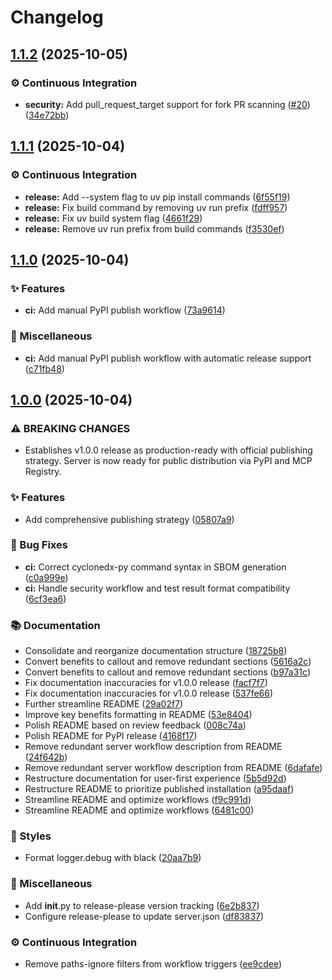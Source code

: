 # Changelog

## [1.1.2](https://github.com/danielscholl/mvn-mcp-server/compare/v1.1.1...v1.1.2) (2025-10-05)


### ⚙️ Continuous Integration

* **security:** Add pull_request_target support for fork PR scanning ([#20](https://github.com/danielscholl/mvn-mcp-server/issues/20)) ([34e72bb](https://github.com/danielscholl/mvn-mcp-server/commit/34e72bb0425dfa053cbd70f253aeabb8f2bfbeb6))

## [1.1.1](https://github.com/danielscholl/mvn-mcp-server/compare/v1.1.0...v1.1.1) (2025-10-04)


### ⚙️ Continuous Integration

* **release:** Add --system flag to uv pip install commands ([6f55f19](https://github.com/danielscholl/mvn-mcp-server/commit/6f55f19f64d87eb60559ab310a418bf8ca04d8d3))
* **release:** Fix build command by removing uv run prefix ([fdff957](https://github.com/danielscholl/mvn-mcp-server/commit/fdff957460654994446915f3fcec049a38438355))
* **release:** Fix uv build system flag ([4661f29](https://github.com/danielscholl/mvn-mcp-server/commit/4661f29e146704becae93089285c33bd000c6fb4))
* **release:** Remove uv run prefix from build commands ([f3530ef](https://github.com/danielscholl/mvn-mcp-server/commit/f3530efb56e8a0eca1dfb62c409dce27f0a8a9bf))

## [1.1.0](https://github.com/danielscholl/mvn-mcp-server/compare/v1.0.0...v1.1.0) (2025-10-04)


### ✨ Features

* **ci:** Add manual PyPI publish workflow ([73a9614](https://github.com/danielscholl/mvn-mcp-server/commit/73a96144c54dcac9171879239fd8df15cc630e12))


### 🔧 Miscellaneous

* **ci:** Add manual PyPI publish workflow with automatic release support ([c71fb48](https://github.com/danielscholl/mvn-mcp-server/commit/c71fb48fec0739195a18b02b9ec40b7de5ecd006))

## [1.0.0](https://github.com/danielscholl/mvn-mcp-server/compare/v0.2.0...v1.0.0) (2025-10-04)


### ⚠ BREAKING CHANGES

* Establishes v1.0.0 release as production-ready with official publishing strategy. Server is now ready for public distribution via PyPI and MCP Registry.

### ✨ Features

* Add comprehensive publishing strategy ([05807a9](https://github.com/danielscholl/mvn-mcp-server/commit/05807a958ec597fcd8708b61c80ebfbe1e6eaea7))


### 🐛 Bug Fixes

* **ci:** Correct cyclonedx-py command syntax in SBOM generation ([c0a999e](https://github.com/danielscholl/mvn-mcp-server/commit/c0a999eb5feff524051f91689e301e527f1f35d3))
* **ci:** Handle security workflow and test result format compatibility ([6cf3ea6](https://github.com/danielscholl/mvn-mcp-server/commit/6cf3ea6c49c836d78c353131fd878af3cbffb37f))


### 📚 Documentation

* Consolidate and reorganize documentation structure ([18725b8](https://github.com/danielscholl/mvn-mcp-server/commit/18725b8d9faccf49848ce09a43506498a8b0d965))
* Convert benefits to callout and remove redundant sections ([5616a2c](https://github.com/danielscholl/mvn-mcp-server/commit/5616a2c2a851375d159fb5a702294262fa02c3a4))
* Convert benefits to callout and remove redundant sections ([b97a31c](https://github.com/danielscholl/mvn-mcp-server/commit/b97a31c9b8959abf8e492897deab2e9dd3de1c39))
* Fix documentation inaccuracies for v1.0.0 release ([facf7f7](https://github.com/danielscholl/mvn-mcp-server/commit/facf7f7e270faf38eff89330172e5797a86b1cb6))
* Fix documentation inaccuracies for v1.0.0 release ([537fe66](https://github.com/danielscholl/mvn-mcp-server/commit/537fe66df3819f81857c0f33a84f4f9ac207c9b7))
* Further streamline README ([29a02f7](https://github.com/danielscholl/mvn-mcp-server/commit/29a02f72ef1d740224887a83970719152f02903c))
* Improve key benefits formatting in README ([53e8404](https://github.com/danielscholl/mvn-mcp-server/commit/53e840467b55d29f5af916fb50e6b3688bbbfd0c))
* Polish README based on review feedback ([008c74a](https://github.com/danielscholl/mvn-mcp-server/commit/008c74a6d0e39a4ccacfe5c6483a513c7150c55f))
* Polish README for PyPI release ([4168f17](https://github.com/danielscholl/mvn-mcp-server/commit/4168f17b47e40bed6138ec27dbbe5224062a4b1c))
* Remove redundant server workflow description from README ([24f642b](https://github.com/danielscholl/mvn-mcp-server/commit/24f642b9055779055743ef2f4d4d6e734300bfb3))
* Remove redundant server workflow description from README ([6dafafe](https://github.com/danielscholl/mvn-mcp-server/commit/6dafafef87cff9db26b36efd23164242ce433f76))
* Restructure documentation for user-first experience ([5b5d92d](https://github.com/danielscholl/mvn-mcp-server/commit/5b5d92d5ffd8855aa10e5bb790691c04dd5317c3))
* Restructure README to prioritize published installation ([a95daaf](https://github.com/danielscholl/mvn-mcp-server/commit/a95daaf2718931a9c4e9db83c14d84165171d056))
* Streamline README and optimize workflows ([f9c991d](https://github.com/danielscholl/mvn-mcp-server/commit/f9c991db0596343b3346b3c9d79e96f6023ca0eb))
* Streamline README and optimize workflows ([6481c00](https://github.com/danielscholl/mvn-mcp-server/commit/6481c00501a20e4f0478419a6900ba9ac9dbc694))


### 💎 Styles

* Format logger.debug with black ([20aa7b9](https://github.com/danielscholl/mvn-mcp-server/commit/20aa7b9b1e82ac74af9ec76a2998b4d352aabf88))


### 🔧 Miscellaneous

* Add __init__.py to release-please version tracking ([6e2b837](https://github.com/danielscholl/mvn-mcp-server/commit/6e2b8374e562f3570fea0db3e99419da94820167))
* Configure release-please to update server.json ([df83837](https://github.com/danielscholl/mvn-mcp-server/commit/df83837bfedfc98278811546a360bbd79c68ebf8))


### ⚙️ Continuous Integration

* Remove paths-ignore filters from workflow triggers ([ee9cdee](https://github.com/danielscholl/mvn-mcp-server/commit/ee9cdee088efec60a378655e6b93bd69ed63940b))
